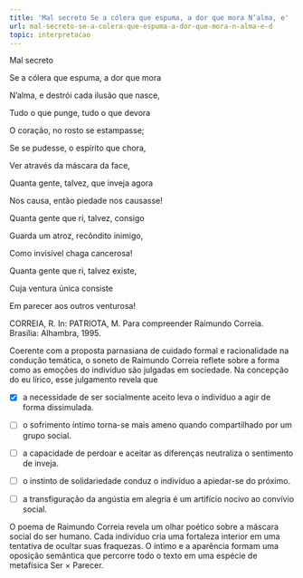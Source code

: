 ```yaml
---
title: 'Mal secreto Se a cólera que espuma, a dor que mora N’alma, e'
url: mal-secreto-se-a-colera-que-espuma-a-dor-que-mora-n-alma-e-d
topic: interpretacao
---
```



Mal secreto

Se a cólera que espuma, a dor que mora

N’alma, e destrói cada ilusão que nasce,

Tudo o que punge, tudo o que devora

O coração, no rosto se estampasse;

Se se pudesse, o espírito que chora,

Ver através da máscara da face,

Quanta gente, talvez, que inveja agora

Nos causa, então piedade nos causasse!

Quanta gente que ri, talvez, consigo

Guarda um atroz, recôndito inimigo,

Como invisível chaga cancerosa!

Quanta gente que ri, talvez existe,

Cuja ventura única consiste

Em parecer aos outros venturosa!

CORREIA, R. In: PATRIOTA, M. Para compreender Raimundo Correia. Brasília: Alhambra, 1995.

Coerente com a proposta parnasiana de cuidado formal e racionalidade na condução temática, o soneto de Raimundo Correia reflete sobre a forma como as emoções do indivíduo são julgadas em sociedade. Na concepção do eu lírico, esse julgamento revela que



- [x] a necessidade de ser socialmente aceito leva o indivíduo a agir de forma dissimulada.
- [ ] o sofrimento íntimo torna-se mais ameno quando compartilhado por um grupo social.
- [ ] a capacidade de perdoar e aceitar as diferenças neutraliza o sentimento de inveja.
- [ ] o instinto de solidariedade conduz o indivíduo a apiedar-se do próximo.
- [ ] a transfiguração da angústia em alegria é um artifício nocivo ao convívio social.


O poema de Raimundo Correia revela um olhar poético sobre a máscara social do ser humano. Cada indivíduo cria uma fortaleza interior em uma tentativa de ocultar suas fraquezas. O íntimo e a aparência formam uma oposição semântica que percorre todo o texto em uma espécie de metafísica Ser × Parecer.
